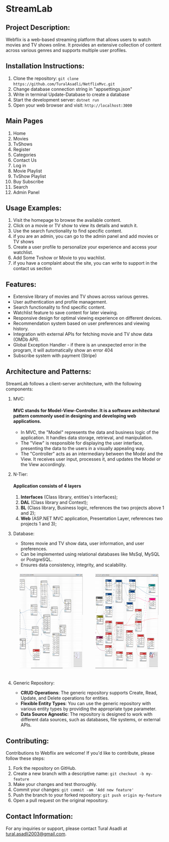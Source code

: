 # StreamLab

## Project Description:
Webflix is a web-based streaming platform that allows users to watch movies and TV shows online. It provides an extensive collection of content across various genres and supports multiple user profiles.

## Installation Instructions:
1. Clone the repository: `git clone https://github.com/TuralAsadli/NetflixMvc.git`
2. Change database connection string in "appsettings.json"
3. Write in terminal Update-Database to create a database
4. Start the development server: `dotnet run`
5. Open your web browser and visit: `http://localhost:3000`

## Main Pages
1. Home
2. Movies
3. TvShows
4. Register
5. Categories
6. Contact Us
7. Log in
8. Movie Playlist
9. TvShow Playlist
10. Buy Subscribe
11. Search
12. Admin Panel


## Usage Examples:
1. Visit the homepage to browse the available content.
2. Click on a movie or TV show to view its details and watch it.
3. Use the search functionality to find specific content.
4. if you are an admin, you can go to the admin panel and add movies or TV shows
5. Create a user profile to personalize your experience and access your watchlist.
6. Add Some Tvshow or Movie to you wachlist.
7. if you have a complaint about the site, you can write to support in the contact us section


## Features:
- Extensive library of movies and TV shows across various genres.
- User authentication and profile management.
- Search functionality to find specific content.
- Watchlist feature to save content for later viewing.
- Responsive design for optimal viewing experience on different devices.
- Recommendation system based on user preferences and viewing history.
- Integration with external APIs for fetching movie and TV show data (OMDb API).
- Global Exception Handler - if there is an unexpected error in the program, it will automatically show an error 404
- Subscribe system with payment (Stripe)

## Architecture and Patterns:
StreamLab follows a client-server architecture, with the following components:

1. MVC:
    #### MVC stands for Model-View-Controller. It is a software architectural pattern commonly used in designing and developing web applications.
    - In MVC, the "Model" represents the data and business logic of the application. It handles data storage, retrieval, and manipulation.
    - The "View" is responsible for displaying the user interface, presenting the data to the users in a visually appealing way. 
    - The "Controller" acts as an intermediary between the Model and the View. It receives user input, processes it, and updates the Model or the View accordingly.

2. N-Tier:
    #### Application consists of 4 layers
   1. **Interfaces** (Class library, entities's interfaces);
   2. **DAL** (Class library and Context);
   3. **BL** (Class library, Business logic, references the two projects above 1 and 2);
   4. **Web** (ASP.NET MVC application, Presentation Layer, references two projects 1 and 3);

3. Database:
   - Stores movie and TV show data, user information, and user preferences.
   - Can be implemented using relational databases like MsSql, MySQL or PostgreSQL.
   - Ensures data consistency, integrity, and scalability.
   <div class="row" style="display: flex;">
    <div style="margin: 20px;">
        <img src="userDbDisign.png" alt="Image Description" width="500px" height="300px" />
    </div>
    <div style="margin: 20px;">
        <img src="MovieDbDesign.png" alt="Image Description" width="500px" height="300px" />
    </div>
   </div>

4. Generic Repository:
    - **CRUD Operations**: The generic repository supports Create, Read, Update, and Delete operations for entities.
    - **Flexible Entity Types**: You can use the generic repository with various entity types by providing the appropriate type parameter.
    - **Data Source Agnostic**: The repository is designed to work with different data sources, such as databases, file systems, or external APIs.

## Contributing:
Contributions to Webflix are welcome! If you'd like to contribute, please follow these steps:
1. Fork the repository on GitHub.
2. Create a new branch with a descriptive name: `git checkout -b my-feature`
3. Make your changes and test thoroughly.
4. Commit your changes: `git commit -am 'Add new feature'`
5. Push the branch to your forked repository: `git push origin my-feature`
6. Open a pull request on the original repository.



## Contact Information:
For any inquiries or support, please contact Tural Asadli at tural.asadli2003@gmail.com.
